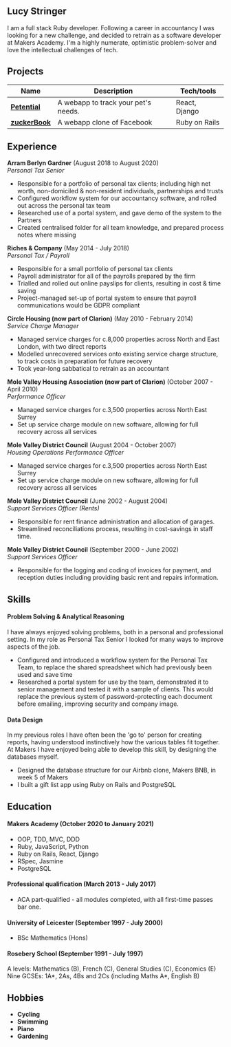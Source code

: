## Lucy Stringer

I am a full stack Ruby developer. Following a career in accountancy I was looking for a new challenge, and decided to retrain as a software developer at Makers Academy. I'm a highly numerate, optimistic problem-solver and love the intellectual challenges of tech.

## Projects

| Name                         | Description       | Tech/tools        |
| ---------------------------- | ----------------- | ----------------- |
| **[Petential](https://github.com/horthbynorthwest/petential)**            | A webapp to track your pet's needs. | React, Django |
| **[zuckerBook](https://github.com/stringiest/zuckerBook)** | A webapp clone of Facebook | Ruby on Rails              |

## Experience

**Arram Berlyn Gardner** (August 2018 to August 2020)  
_Personal Tax Senior_

- Responsible for a portfolio of personal tax clients; including high net worth, non-domiciled & non-resident individuals, partnerships and trusts
- Configured workflow system for our accountancy software, and rolled out across the personal tax team
- Researched use of a portal system, and gave demo of the system to the Partners
- Created centralised folder for all team knowledge, and prepared process notes where missing

**Riches & Company** (May 2014 - July 2018)  
_Personal Tax / Payroll_

- Responsible for a small portfolio of personal tax clients
- Payroll administrator for all of the payrolls prepared by the firm
- Trialled and rolled out online payslips for clients, resulting in cost & time saving
- Project-managed set-up of portal system to ensure that payroll communications would be GDPR compliant

**Circle Housing (now part of Clarion)** (May 2010 - February 2014)  
_Service Charge Manager_

- Managed service charges for c.8,000 properties across North and East London, with two direct reports
- Modelled unrecovered services onto existing service charge structure, to track costs in preparation for future recovery
- Took year-long sabbatical to retrain as an accountant

**Mole Valley Housing Association (now part of Clarion)** (October 2007 - April 2010)  
_Performance Officer_

- Managed service charges for c.3,500 properties across North East Surrey
- Set up service charge module on new software, allowing for full recovery across all services

**Mole Valley District Council** (August 2004 - October 2007)  
_Housing Operations Performance Officer_

- Managed service charges for c.3,500 properties across North East Surrey
- Set up service charge module on new software, allowing for full recovery across all services

**Mole Valley District Council** (June 2002 - August 2004)  
_Support Services Officer (Rents)_

- Responsible for rent finance administration and allocation of garages.
- Streamlined reconciliations process, resulting in cost-savings in staff time.

**Mole Valley District Council** (September 2000 - June 2002)  
_Support Services Officer_

- Responsible for the logging and coding of invoices for payment, and reception duties including providing basic rent and repairs information.

## Skills

#### Problem Solving & Analytical Reasoning

I have always enjoyed solving problems, both in a personal and professional setting.  In my role as Personal Tax Senior I looked for many ways to improve aspects of the job.

- Configured and introduced a workflow system for the Personal Tax Team, to replace the shared spreadsheet which had previously been used and save time
- Researched a portal system for use by the team, demonstrated it to senior management and tested it with a sample of clients. This would replace the previous system of password-protecting each document before emailing, improving security and company image.

#### Data Design

In my previous roles I have often been the 'go to' person for creating reports, having understood instinctively how the various tables fit together.  At Makers I have enjoyed being able to develop this skill, by designing the databases myself.  

- Designed the database structure for our Airbnb clone, Makers BNB, in week 5 of Makers
- I built a gift list app using Ruby on Rails and PostgreSQL

## Education

#### Makers Academy (October 2020 to January 2021)

- OOP, TDD, MVC, DDD
- Ruby, JavaScript, Python
- Ruby on Rails, React, Django
- RSpec, Jasmine
- PostgreSQL

#### Professional qualification (March 2013 - July 2017)

- ACA part-qualified - all modules completed, with all first-time passes bar one.

#### University of Leicester (September 1997 - July 2000)

- BSc Mathematics (Hons)

#### Rosebery School (September 1991 - July 1997)

A levels: Mathematics (B), French (C), General Studies (C), Economics (E)
Nine GCSEs: 1A\*, 2As, 4Bs and 2Cs (including Maths A\*, English B)

## Hobbies

- **Cycling**
- **Swimming**
- **Piano**
- **Gardening**
